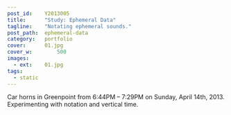 ```yaml
---
post_id:    Y2013005
title:      "Study: Ephemeral Data"
tagline:    "Notating ephemeral sounds."
post_path:  ephemeral-data
category:   portfolio
cover:      01.jpg
cover_w:		500
images:
  - ext:    01.jpg
tags:
  - static
---
```

Car horns in Greenpoint from 6:44PM &ndash; 7:29PM on Sunday, April 14th, 2013. Experimenting with notation and vertical time.